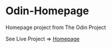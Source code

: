 # Odin-Homepage
Homepage project from The Odin Project

See Live Project => [Homepage](https://damon-thomas.github.io/Homepage/)
